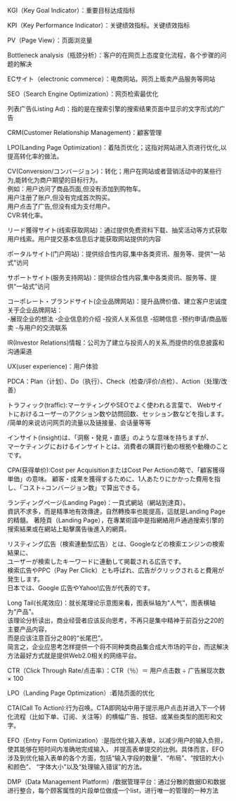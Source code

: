 <p>KGI（Key Goal Indicator）：重要目标达成指标</p>
<p>KPI（Key Performance Indicator）：关键绩效指标。关键绩效指标</p>
<p>PV（Page View）：页面浏览量</p>
<p>Bottleneck analysis（瓶颈分析）：客户的在网页上态度变化流程，各个步骤的问题的解决</p>
<p>ECサイト（electronic  commerce）：电商网站。网页上贩卖产品服务等网站</p>
<p>SEO（Search Engine Optimization）：网页检索最优化</p>
<p>列表广告(Listing Ad)：指的是在搜索引擎的搜索结果页面中显示的文字形式的广告</p>
<p>CRM(Customer Relationship Management)：顧客管理</p>
<p>LPO(Landing Page Optimization)：着陆页优化；这指对网站进入页进行优化,以提高转化率的做法。</p>
<p>CV(Conversion/コンバージョン)：转化；用户在网站或者营销活动中的某些行为,能转化为商户期望的目标行为。
<br>例如：用户访问了商品页面,但没有添加到购物车。
<br>用户注册了账户,但没有完成首次购买。
<br>用户点击了广告,但没有成为支付用户。
<br>CVR:转化率。
</p>
<p>リード獲得サイト(线索获取网站)：通过提供免费资料下载、抽奖活动等方式获取用户线索。用户提交基本信息后才能获取网站提供的内容</p>
<p>ポータルサイト(门户网站)：提供综合性内容,集中各类资讯、服务等、提供“一站式”访问</p>
<p>サポートサイト(服务支持网站)：提供综合性内容,集中各类资讯、服务等、提供“一站式”访问</p>
<p>コーポレート・ブランドサイト(企业品牌网站)：提升品牌价值、建立客户忠诚度
<br>关于企业品牌网站：<br>
-展现企业的想法
-企业信息的介绍
-投资人关系信息
-招聘信息
-预约申请/商品贩卖
-与用户的交流联系
</p>
<p>IR(Investor Relations)情報：公司为了建立与投资人的关系,而提供的信息披露和沟通渠道</p>
<p>UX(user experience)：用户体验</p>
<p>PDCA：Plan（计划）、Do（执行）、Check（检查/评价/点检）、Action（处理/改善）</p>
<p>トラフィック(traffic):マーケティングやSEOでよく使われる言葉で、
Webサイトにおけるユーザーのアクション数や訪問回数、セッション数などを指します。
/简单的来说访问网页的流量以及链接量、会话量等等</p>
<p>インサイト(insight)は、「洞察・発見・直感」のような意味を持ちますが、<br>
マーケティングにおけるインサイトとは、消費者の購買行動の根拠や動機のことです。</p>
<p>CPA(获得单价):Cost per AcquisitionまたはCost Per Actionの略で、「顧客獲得単価」の意味。
顧客・成果を獲得するために、1人あたりにかかった費用を指し、「コスト÷コンバージョン数」で算出できる。</p>
<p>ランディングページ(Landing Page)：一頁式網站（網站到達頁）。<br>
資訊不求多，而是精準地有效傳達，自然轉換率也能提高，這就是Landing Page的精髓。
著陸頁（Landing Page），在專業術語中是指網絡用戶通過搜索引擎的搜索結果或在網站上點擊廣告後進入的網頁。</p>
<p>リスティング広告（検索連動型広告）とは、Googleなどの検索エンジンの検索結果に、<br>
ユーザーが検索したキーワードに連動して掲載される広告です。<br>
検索広告やPPC（Pay Per Click）とも呼ばれ、広告がクリックされると費用が発生します。<br>
日本では、Google 広告やYahoo!広告が代表的です。</p>
<p>Long Tail(长尾效应)：就长尾理论示意图来看，图表纵轴为“人气”，图表横轴为“产品”。<br>
该理论分析读出，商业经营者应该反向思考，不再只是集中精神于前百分之20的主要产品内容，<br>
而是应该注意百分之80的“长尾巴”。<br>
简言之，企业应思考怎样提供一个将不同种类商品集合成大市场的平台，而这解决方法最好方式就是提供Web2.0相关的网络平台。</p>
<p>CTR（Click Through Rate/点击率）：CTR（％）＝ 用户点击数 ÷ 广告展现次数 × 100</p>
<p>LPO（Landing Page Optimization）:着陆页面的优化</p>
<P>CTA(Call To Action):行为召唤。CTA即网站中用于提示用户点击并进入下一个转化流程（比如下单、订阅、关注等）的横幅广告、按钮、或某些类型的图形和文字。</P>
<p>EFO（Entry Form Optimization）:是指优化输入表单，以减少用户的输入负担，使其能够在短时间内准确地完成输入，
并提高表单提交的比例。具体而言，EFO涉及到优化输入表单的各个方面，包括“输入字段的数量”、“布局”、“按钮的大小和颜色”、
“字体大小”以及“处理输入错误”的方法。</p>
<p>DMP（Data Management Platform）/数据管理平台：通过分散的数据ID和数据进行整合，每个顾客属性的片段单位做成一个list，进行唯一的管理的一种方法</p>
